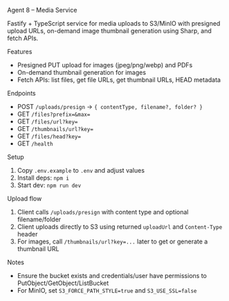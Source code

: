 Agent 8 – Media Service

Fastify + TypeScript service for media uploads to S3/MinIO with presigned upload URLs, on-demand image thumbnail generation using Sharp, and fetch APIs.

Features
- Presigned PUT upload for images (jpeg/png/webp) and PDFs
- On-demand thumbnail generation for images
- Fetch APIs: list files, get file URLs, get thumbnail URLs, HEAD metadata

Endpoints
- POST `/uploads/presign` → `{ contentType, filename?, folder? }`
- GET `/files?prefix=&max=`
- GET `/files/url?key=`
- GET `/thumbnails/url?key=`
- GET `/files/head?key=`
- GET `/health`

Setup
1. Copy `.env.example` to `.env` and adjust values
2. Install deps: `npm i`
3. Start dev: `npm run dev`

Upload flow
1. Client calls `/uploads/presign` with content type and optional filename/folder
2. Client uploads directly to S3 using returned `uploadUrl` and `Content-Type` header
3. For images, call `/thumbnails/url?key=...` later to get or generate a thumbnail URL

Notes
- Ensure the bucket exists and credentials/user have permissions to PutObject/GetObject/ListBucket
- For MinIO, set `S3_FORCE_PATH_STYLE=true` and `S3_USE_SSL=false`
